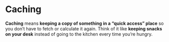 # Caching
**Caching** means **keeping a copy of something in a “quick access” place** so you don’t have to fetch or calculate it again.
Think of it like **keeping snacks on your desk** instead of going to the kitchen every time you’re hungry.

